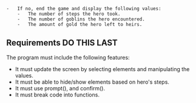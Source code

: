 <!-- # Goblin Tower Instructions
This exercise asks you to create a Goblin Tower game that demonstrates your ability to use JavaScript to manipulate the DOM of an HTML page.
 
## Instructions
Create a web page that displays a new hero when the page loads. The hero must include the following attributes:
-   Name (start with an empty value)  
-   Current level (start at 0)  
-   Steps Taken (start at 0)  
-   Max Health (your choice of value)  
-   Current health (start at Max Health)  
-   Amount of gold (start between 0 and 5)  
-  A potion container that holds a max of five potions and that starts with one potion worth two health points.    

Each of these values must be clearly displayed on the page throughout the game and update automatically based on game play.
The game must include the following:  
-   Ask for the hero's name via prompt.
-  A button that allows the hero to take a step. 
 
 1. Each step has a random chance of encountering a goblin.
    -   Add one health point for each step that does not encounter a goblin, up to the max value.
    -   When the hero encounters a goblin, the hero loses two health points and gains one gold. 
 
2.  - When the hero has at least one potion and fewer than the max health points,  -display a button to drink a potion.
     - When the user clicks the button, the hero loses one potion and recovers two health points.
     -  Hide the button using the toggleVisibility() when no potions are available or when the hero has the max health points. 
 
3.  Each 15th step the player advances one level. At that point, allow the user to see a button that will allow them to buy potions for 3 gold.
    -   Allow multiple purchases if the hero has enough gold and room in the potion container.
    -   Do not display the button if the hero does not have enough gold or if the hero already has the maximum number of potions.
    -   Hide the button after the user takes the next step, whether or not they purchased a potion.
 
-   The hero dies when current health reaches zero.
-   When the hero dies, ask the user if they would like to play again.
    -   If yes, start them over with a new character. -->
    -   If no, end the game and display the following values:
        -   The number of steps the hero took.
        -   The number of goblins the hero encountered.
        -   The amount of gold the hero left to heirs.
 
## Requirements DO THIS LAST
The program must include the following features:
-   It must update the screen by selecting elements and manipulating the values.
-   It must be able to hide/show elements based on hero's steps.
-   It must use prompt(), and confirm().
-   It must break code into functions.
